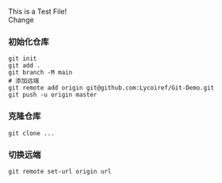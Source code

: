 This is a Test File!  
Change


### 初始化仓库
```git
git init
git add .
git branch -M main
# 添加远端
git remote add origin git@github.com:Lycoiref/Git-Demo.git
git push -u origin master
```


### 克隆仓库
```
git clone ...
```


### 切换远端
```
git remote set-url origin url
```

